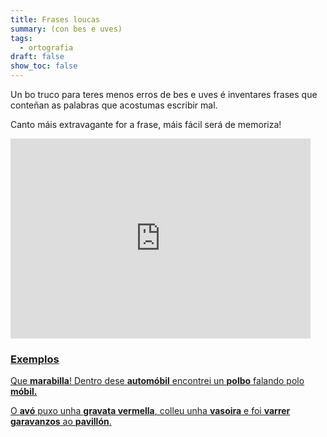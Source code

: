 ```yaml
---
title: Frases loucas
summary: (con bes e uves)
tags:
  - ortografia
draft: false
show_toc: false
---
```

Un bo truco para teres menos erros de bes e uves é inventares frases que conteñan as palabras que acostumas escribir mal. 

Canto máis extravagante for a frase, máis fácil será de memoriza!

<iframe src="https://giphy.com/embed/XB43a39jYFT6JxjVtR" width="480" height="320" frameBorder="0" class="giphy-embed" allowFullScreen></iframe><p><a href="https://giphy.com/gifs/arbeiterkammer-XB43a39jYFT6JxjVtR">

### Exemplos

<article>

Que **marabilla**! Dentro dese **automóbil** encontrei un **polbo** falando polo **móbil.**

</article>

<article>

O **avó** puxo unha **gravata vermella**, colleu unha **vasoira** e foi **varrer** **garavanzos** ao **pavillón**.

</article>
